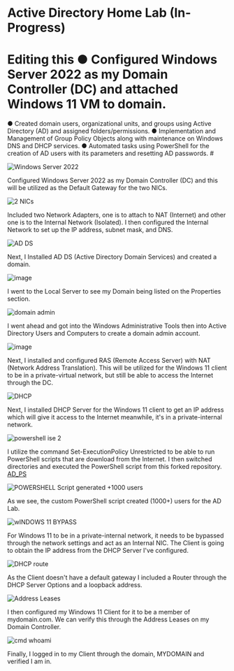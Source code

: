 # Active Directory Home Lab (In-Progress)

# Editing this ● Configured Windows Server 2022 as my Domain Controller (DC) and attached Windows 11 VM to domain.
● Created domain users, organizational units, and groups using Active Directory (AD) and assigned folders/permissions.
● Implementation and Management of Group Policy Objects along with maintenance on Windows DNS and DHCP services.
● Automated tasks using PowerShell for the creation of AD users with its parameters and resetting AD passwords. #

![Windows Server 2022](https://github.com/user-attachments/assets/686d0760-915e-4029-ac08-00b2123c08e6)

Configured Windows Server 2022 as my Domain Controller (DC) and this will be utilized as the Default Gateway for the two NICs. 

![2 NICs](https://github.com/user-attachments/assets/a35df314-692a-4bb9-a6d1-5613e4cd8209)

Included two Network Adapters, one is to attach to NAT (Internet) and other one is to the Internal Network (Isolated). 
I then configured the Internal Network to set up the IP address, subnet mask, and DNS.

![AD DS](https://github.com/user-attachments/assets/383fb88e-41bb-492d-9bc7-858e74cab26b)

Next, I Installed AD DS (Active Directory Domain Services) and created a domain.

![image](https://github.com/user-attachments/assets/a789aaa0-0983-4311-ad63-602c99ba09fe)

I went to the Local Server to see my Domain being listed on the Properties section. 

![domain admin](https://github.com/user-attachments/assets/6a71c432-4ba4-45d4-9e9f-0faabf9398b8)

I went ahead and got into the Windows Administrative Tools then into Active Directory Users and Computers to create a domain admin account. 

![image](https://github.com/user-attachments/assets/cb757ab0-767e-47af-8b93-c62316c455ef)

Next, I installed and configured RAS (Remote Access Server) with NAT (Network Address Translation). This will be utilized for the Windows 11 client to be in a private-virtual network, but still be able to access the Internet through the DC. 

![DHCP](https://github.com/user-attachments/assets/fdbd4e46-b9fc-4c6c-876e-7ec53647f126)

Next, I installed DHCP Server for the Windows 11 client to get an IP address which will give it access to the Internet meanwhile, it's in a private-internal network.

![powershell ise 2](https://github.com/user-attachments/assets/ae80e8bd-e1d7-4423-87c7-be2459d8ca98)

I utilize the command Set-ExecutionPolicy Unrestricted to be able to run PowerShell scripts that are download from the Internet. I then switched directories and executed the PowerShell script from this forked repository. [AD_PS](https://github.com/taniaortiz0/AD_PS)

![POWERSHELL Script generated +1000 users](https://github.com/user-attachments/assets/5874c100-28a7-4914-ae5f-8e8a483e3cea)

As we see, the custom PowerShell script created (1000+) users for the AD Lab.

![wINDOWS 11 BYPASS](https://github.com/user-attachments/assets/9b033512-7ae2-4385-b736-94c734cf3556)

For Windows 11 to be in a private-internal network, it needs to be bypassed through the network settings and act as an Internal NIC. The Client is going to obtain the IP address from the DHCP Server I've configured.

![DHCP route](https://github.com/user-attachments/assets/1a062e52-203d-4efd-876a-8a51b6166681)


As the Client doesn't have a default gateway I included a Router through the DHCP Server Options and a loopback address.

![Address Leases](https://github.com/user-attachments/assets/3454249e-eda7-4285-bdcf-26bb02cd582b)

I then configured my Windows 11 Client for it to be a member of mydomain.com. We can verify this through the Address Leases on my Domain Controller.

![cmd whoami](https://github.com/user-attachments/assets/dc4a3936-67c9-47a8-bc72-8302b3a7cca9)

Finally, I logged in to my Client through the domain, MYDOMAIN and verified I am in.
